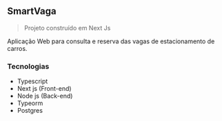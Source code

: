 ## SmartVaga
>Projeto construído em Next Js

Aplicação Web para consulta e reserva das vagas de estacionamento de carros.

### Tecnologias
* Typescript
* Next js (Front-end)
* Node js (Back-end)
* Typeorm
* Postgres